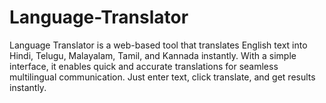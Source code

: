 # Language-Translator
Language Translator is a web-based tool that translates English text into Hindi, Telugu, Malayalam, Tamil, and Kannada instantly. With a simple interface, it enables quick and accurate translations for seamless multilingual communication. Just enter text, click translate, and get results instantly.
